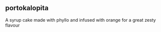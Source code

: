 ## portokalopita


 A syrup cake made with phyllo and infused with orange for a great zesty flavour 

